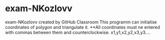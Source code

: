 # exam-NKozlovv
exam-NKozlovv created by GitHub Classroom
This programm can initialise coordinates of polygon and triangulate it.
**All coordinates must ne entered with commas between them and counterclockwise. x1,y1,x2,y2,x3,y3....
